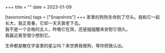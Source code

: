 +++
title = ""
date = 2023-01-09

[taxonomies]
tags = ["Snapshots"]
+++ 
家里的狗狗生命到了尽头。我和它一起长大，我正青春，它却一天天衰老下去。  
我不是一个合格的主人，昨晚它在哭，还是姐姐醒来安慰它很久。  
我最近甚至很少想到它。  

生命都是散在宇宙里的星尘吗？来世换我做狗，等你把我认出。
<!-- more -->